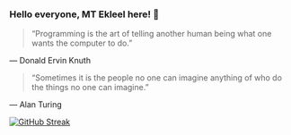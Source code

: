 ### Hello everyone, MT Ekleel here! 👋

> “Programming is the art of telling another human being what one wants the computer to do.”

― Donald Ervin Knuth 

> “Sometimes it is the people no one can imagine anything of who do the things no one can imagine.”

― Alan Turing

[![GitHub Streak](https://streak-stats.demolab.com/?user=MTE1991)](https://git.io/streak-stats)
